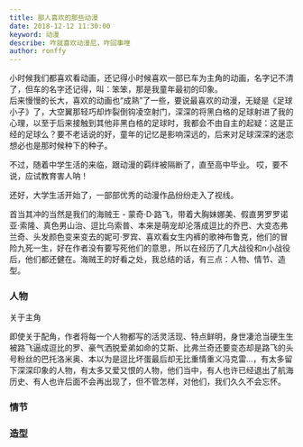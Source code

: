 ```yaml
---
title: 鄙人喜欢的那些动漫
date: 2018-12-12 11:30:00
keyword: 动漫
describe: 咋就喜欢动漫尼，咋回事哩
author: ronffy
---
```


小时候我们都喜欢看动画，还记得小时候喜欢一部已车为主角的动画，名字记不清了，但车的名字还记得，叫：笨笨，那是我童年最初的印象。  
后来慢慢的长大，喜欢的动画也“成熟”了一些，要说最喜欢的动漫，无疑是《足球小子》了，大空翼那轻巧却炸裂倒钩凌空射门，深深的将黑白格的足球射进了我的心理，以至于后来接触到其他非黑白格的足球时，我都会不由自主的起疑：这是正经的足球么？要不老话说的好，童年的记忆是影响深远的，后来对足球深深的迷恋想必也是那时候种下的种子。

不过，随着中学生活的来临，跟动漫的羁绊被隔断了，直至高中毕业。 哎，要不说，应试教育害人呐！

还好，大学生活开始了，一部部优秀的动漫作品纷纷走入了视线。

首当其冲的当然是我们的海贼王 - 蒙奇·D·路飞，带着大胸妹娜美、假直男罗罗诺亚·索隆、真色男山治、逗比乌索普、本来是萌宠却沦落成逗比的乔巴、大变态弗兰奇、头发颜色变来变去的妮可·罗宾、喜欢看女生内裤的歌神布鲁克，他们的冒险九死一生，好在作者没有要写死他们的意思，所以在经历了几大战役和n小战役后，他们都还健在。海贼王的好看之处，我总结的话，有三点：人物、情节、造型。

### 人物
关于主角

即使关于配角，作者将每一个人物都写的活灵活现、特点鲜明，身世凄沧当硬生生被路飞逼成逗比的罗、豪气洒脱爱弟如命的艾斯、比弗兰奇还要变态却是路飞的头号粉丝的巴托洛米奥、本以为是逗比坏蛋最后却无比重情重义冯克雷...，有太多留下深深印象的人物，有太多又爱又恨的人物，他们当中，有人也许已经退出了航海历史、有人也许后面不会再出现了，但不管怎样，对他们，我们久久不会忘怀。


### 情节


### 造型